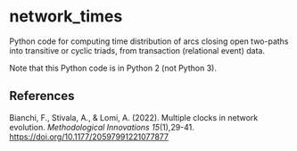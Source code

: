 # network_times
Python code for computing time distribution of arcs closing open two-paths into transitive or cyclic triads, from transaction (relational event) data.

Note that this Python code is in Python 2 (not Python 3).


## References

Bianchi, F., Stivala, A., & Lomi, A. (2022). Multiple clocks in network evolution. *Methodological Innovations* *15*(1),29-41. https://doi.org/10.1177/20597991221077877
